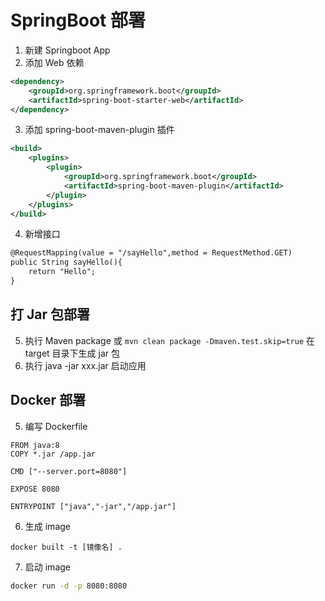 # SpringBoot 部署
1. 新建 Springboot App
2. 添加 Web 依赖
```xml
<dependency>
    <groupId>org.springframework.boot</groupId>
    <artifactId>spring-boot-starter-web</artifactId>
</dependency>
```
3. 添加 spring-boot-maven-plugin 插件
```xml
<build>
    <plugins>
        <plugin>
            <groupId>org.springframework.boot</groupId>
            <artifactId>spring-boot-maven-plugin</artifactId>
        </plugin>
    </plugins>
</build>
```
4. 新增接口
```xml
@RequestMapping(value = "/sayHello",method = RequestMethod.GET)
public String sayHello(){
    return "Hello";
}
```
## 打 Jar 包部署
5. 执行 Maven package 或 `mvn clean package -Dmaven.test.skip=true` 在 target 目录下生成 jar 包
6. 执行 java -jar xxx.jar 启动应用
## Docker 部署
5. 编写 Dockerfile
```
FROM java:8
COPY *.jar /app.jar

CMD ["--server.port=8080"]

EXPOSE 8080

ENTRYPOINT ["java","-jar","/app.jar"]
```
6. 生成 image
```
docker built -t [镜像名] .
```
7. 启动 image
```bash
docker run -d -p 8080:8080
```